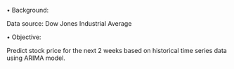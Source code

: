 • Background:

Data source: Dow Jones Industrial Average 

• Objective:

Predict stock price for the next 2 weeks based on historical time series data using ARIMA model.
